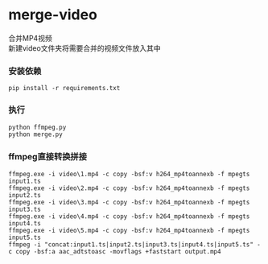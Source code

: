 # merge-video
合并MP4视频    
新建video文件夹将需要合并的视频文件放入其中

### 安装依赖
```shell
pip install -r requirements.txt
```
### 执行
```python
python ffmpeg.py
python merge.py
```
### ffmpeg直接转换拼接
```shell
ffmpeg.exe -i video\1.mp4 -c copy -bsf:v h264_mp4toannexb -f mpegts input1.ts
ffmpeg.exe -i video\2.mp4 -c copy -bsf:v h264_mp4toannexb -f mpegts input2.ts
ffmpeg.exe -i video\3.mp4 -c copy -bsf:v h264_mp4toannexb -f mpegts input3.ts
ffmpeg.exe -i video\4.mp4 -c copy -bsf:v h264_mp4toannexb -f mpegts input4.ts
ffmpeg.exe -i video\5.mp4 -c copy -bsf:v h264_mp4toannexb -f mpegts input5.ts
ffmpeg -i "concat:input1.ts|input2.ts|input3.ts|input4.ts|input5.ts" -c copy -bsf:a aac_adtstoasc -movflags +faststart output.mp4
```

